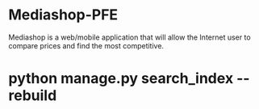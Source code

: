# Mediashop-PFE
Mediashop is a web/mobile application that will allow the Internet user to compare prices and find the most competitive.

# python manage.py search_index --rebuild